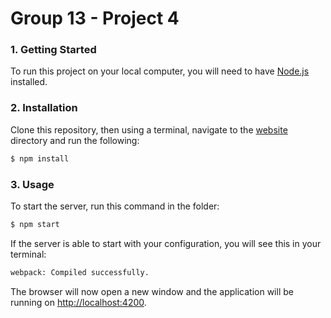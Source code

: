 #  Group 13 - Project 4


### 1. Getting Started

To run this project on your local computer, you will need to have [Node.js][] installed.

### 2. Installation

Clone this repository, then using a terminal, navigate to the [website](Website/) directory and run the following:

```bash
$ npm install
```

### 3. Usage

To start the server, run this command in the folder:

```bash
$ npm start
```

If the server is able to start with your configuration, you will see this in
your terminal:

```bash
webpack: Compiled successfully.
```

The browser will now open a new window and the application will be running on [http://localhost:4200](http://localhost:4200).



[Node.js]: https://nodejs.org

